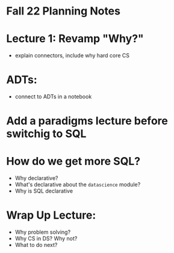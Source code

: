 # Fall 22 Planning Notes

# Lecture 1: Revamp "Why?"
* explain connectors, include why hard core CS

# ADTs:
* connect to ADTs in a notebook

# Add a paradigms lecture before switchig to SQL
# How do we get more SQL?
* Why declarative?
* What's declarative about the `datascience` module?
* Why is SQL declarative

# Wrap Up Lecture:
* Why problem solving?
* Why CS in DS? Why not?
* What to do next?
